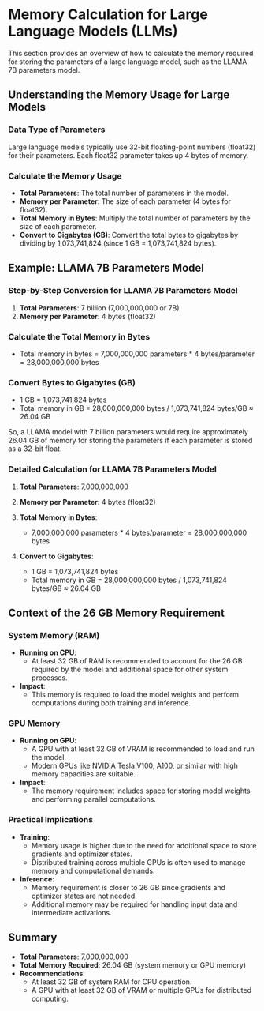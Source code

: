 # Memory Calculation for Large Language Models (LLMs)

This section provides an overview of how to calculate the memory required for storing the parameters of a large language model, such as the LLAMA 7B parameters model.

## Understanding the Memory Usage for Large Models

### Data Type of Parameters
Large language models typically use 32-bit floating-point numbers (float32) for their parameters. Each float32 parameter takes up 4 bytes of memory.

### Calculate the Memory Usage
- **Total Parameters**: The total number of parameters in the model.
- **Memory per Parameter**: The size of each parameter (4 bytes for float32).
- **Total Memory in Bytes**: Multiply the total number of parameters by the size of each parameter.
- **Convert to Gigabytes (GB)**: Convert the total bytes to gigabytes by dividing by 1,073,741,824 (since 1 GB = 1,073,741,824 bytes).

## Example: LLAMA 7B Parameters Model

### Step-by-Step Conversion for LLAMA 7B Parameters Model

1. **Total Parameters**: 7 billion (7,000,000,000 or 7B)
2. **Memory per Parameter**: 4 bytes (float32)

### Calculate the Total Memory in Bytes
- Total memory in bytes = 7,000,000,000 parameters * 4 bytes/parameter = 28,000,000,000 bytes

### Convert Bytes to Gigabytes (GB)
- 1 GB = 1,073,741,824 bytes
- Total memory in GB = 28,000,000,000 bytes / 1,073,741,824 bytes/GB ≈ 26.04 GB

So, a LLAMA model with 7 billion parameters would require approximately 26.04 GB of memory for storing the parameters if each parameter is stored as a 32-bit float.

### Detailed Calculation for LLAMA 7B Parameters Model

1. **Total Parameters**: 7,000,000,000
2. **Memory per Parameter**: 4 bytes (float32)
3. **Total Memory in Bytes**:
    - 7,000,000,000 parameters * 4 bytes/parameter = 28,000,000,000 bytes

4. **Convert to Gigabytes**:
    - 1 GB = 1,073,741,824 bytes
    - Total memory in GB = 28,000,000,000 bytes / 1,073,741,824 bytes/GB ≈ 26.04 GB

## Context of the 26 GB Memory Requirement

### System Memory (RAM)
- **Running on CPU**:
  - At least 32 GB of RAM is recommended to account for the 26 GB required by the model and additional space for other system processes.
- **Impact**:
  - This memory is required to load the model weights and perform computations during both training and inference.

### GPU Memory
- **Running on GPU**:
  - A GPU with at least 32 GB of VRAM is recommended to load and run the model.
  - Modern GPUs like NVIDIA Tesla V100, A100, or similar with high memory capacities are suitable.
- **Impact**:
  - The memory requirement includes space for storing model weights and performing parallel computations.

### Practical Implications

- **Training**:
  - Memory usage is higher due to the need for additional space to store gradients and optimizer states.
  - Distributed training across multiple GPUs is often used to manage memory and computational demands.
- **Inference**:
  - Memory requirement is closer to 26 GB since gradients and optimizer states are not needed.
  - Additional memory may be required for handling input data and intermediate activations.

## Summary

- **Total Parameters**: 7,000,000,000
- **Total Memory Required**: 26.04 GB (system memory or GPU memory)
- **Recommendations**:
  - At least 32 GB of system RAM for CPU operation.
  - A GPU with at least 32 GB of VRAM or multiple GPUs for distributed computing.
